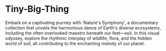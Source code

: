 # Tiny-Big-Thing

Embark on a captivating journey with 'Nature's Symphony', a documentary collection that unveils the harmonious dance of Earth's diverse ecosystems, including the often overlooked maestro beneath our feet—soil. In this visual odyssey, explore the rhythmic interplay of wildlife, flora, and the hidden world of soil, all contributing to the enchanting melody of our planet.
